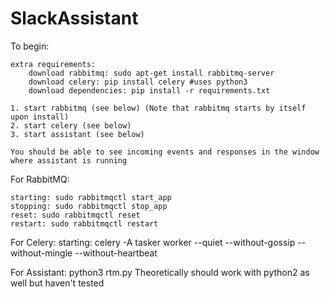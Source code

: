 # SlackAssistant

To begin:

    extra requirements:
        download rabbitmq: sudo apt-get install rabbitmq-server
        download celery: pip install celery #uses python3 
        download dependencies: pip install -r requirements.txt
    
    1. start rabbitmq (see below) (Note that rabbitmq starts by itself upon install)
    2. start celery (see below)
    3. start assistant (see below)

    You should be able to see incoming events and responses in the window where assistant is running
    
For RabbitMQ:

    starting: sudo rabbitmqctl start_app
    stopping: sudo rabbitmqctl stop_app
    reset: sudo rabbitmqctl reset
    restart: sudo rabbitmqctl restart

For Celery:
    starting: celery -A tasker worker --quiet --without-gossip --without-mingle --without-heartbeat

For Assistant:
    python3 rtm.py
    Theoretically should work with python2 as well but haven't tested
